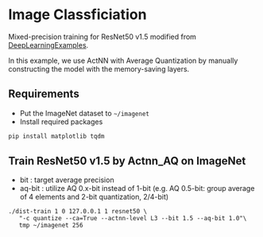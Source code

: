 # Image Classficiation
Mixed-precision training for ResNet50 v1.5 modified from [DeepLearningExamples](https://github.com/NVIDIA/DeepLearningExamples/tree/master/PyTorch/Classification/ConvNets).

In this example, we use ActNN with Average Quantization by manually constructing the model with the memory-saving layers.

## Requirements
- Put the ImageNet dataset to `~/imagenet`
- Install required packages
```bash
pip install matplotlib tqdm
```

## Train ResNet50 v1.5 by Actnn_AQ on ImageNet 
- bit : target average precision
- aq-bit : utilize AQ 0.x-bit instead of 1-bit (e.g. AQ 0.5-bit: group average of 4 elements and 2-bit quantization, 2/4-bit)
```
./dist-train 1 0 127.0.0.1 1 resnet50 \
   "-c quantize --ca=True --actnn-level L3 --bit 1.5 --aq-bit 1.0"\
   tmp ~/imagenet 256
```

